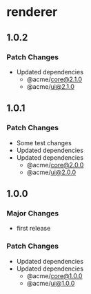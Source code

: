 # renderer

## 1.0.2

### Patch Changes

- Updated dependencies
  - @acme/core@2.1.0
  - @acme/ui@2.1.0

## 1.0.1

### Patch Changes

- Some test changes
- Updated dependencies
- Updated dependencies
  - @acme/core@2.0.0
  - @acme/ui@2.0.0

## 1.0.0

### Major Changes

- first release

### Patch Changes

- Updated dependencies
- Updated dependencies
  - @acme/core@1.0.0
  - @acme/ui@1.0.0
